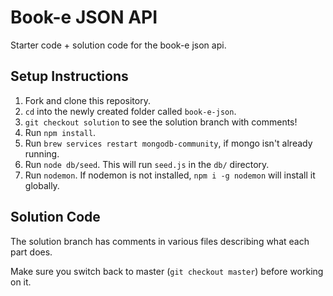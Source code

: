 # Book-e JSON API

Starter code + solution code for the book-e json api.

## Setup Instructions

1. Fork and clone this repository.
1. `cd` into the newly created folder called `book-e-json`.
1. `git checkout solution` to see the solution branch with comments!
1. Run `npm install`.
1. Run `brew services restart mongodb-community`, if mongo isn't already running.
1. Run `node db/seed`. This will run `seed.js` in the `db/` directory.
1. Run `nodemon`. If nodemon is not installed, `npm i -g nodemon` will install it globally.

## Solution Code

The solution branch has comments in various files describing what each part does.

Make sure you switch back to master (`git checkout master`) before working on it.
